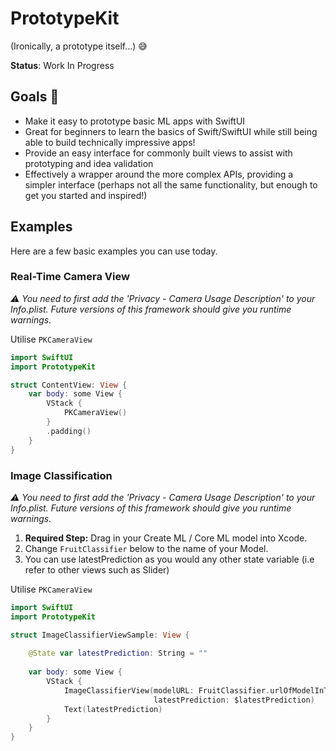 # PrototypeKit

(Ironically, a prototype itself...) 😅

**Status**: Work In Progress

## Goals 🥅
- Make it easy to prototype basic ML apps with SwiftUI
- Great for beginners to learn the basics of Swift/SwiftUI while still being able to build technically impressive apps!
- Provide an easy interface for commonly built views to assist with prototyping and idea validation
- Effectively a wrapper around the more complex APIs, providing a simpler interface (perhaps not all the same functionality, but enough to get you started and inspired!)

## Examples

Here are a few basic examples you can use today.

### Real-Time Camera View

_⚠️ You need to first add the 'Privacy - Camera Usage Description' to your Info.plist. Future versions of this framework should give you runtime warnings._

Utilise `PKCameraView`

```swift
import SwiftUI
import PrototypeKit

struct ContentView: View {
    var body: some View {
        VStack {
            PKCameraView()
        }
        .padding()
    }
}
```

### Image Classification

_⚠️ You need to first add the 'Privacy - Camera Usage Description' to your Info.plist. Future versions of this framework should give you runtime warnings._

1. **Required Step:** Drag in your Create ML / Core ML model into Xcode.
2. Change `FruitClassifier` below to the name of your Model.
3. You can use latestPrediction as you would any other state variable (i.e refer to other views such as Slider)

Utilise `PKCameraView`

```swift
import SwiftUI
import PrototypeKit

struct ImageClassifierViewSample: View {
    
    @State var latestPrediction: String = ""
    
    var body: some View {
        VStack {
            ImageClassifierView(modelURL: FruitClassifier.urlOfModelInThisBundle,
                                latestPrediction: $latestPrediction)
            Text(latestPrediction)
        }
    }
}
```
